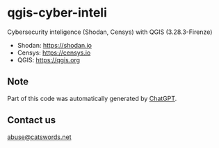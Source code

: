 # qgis-cyber-inteli
Cybersecurity inteligence (Shodan, Censys) with QGIS (3.28.3-Firenze)

  * Shodan: https://shodan.io
  * Censys: https://censys.io
  * QGIS: https://qgis.org

## Note
  Part of this code was automatically generated by [ChatGPT](https://openai.com/blog/chatgpt/).

## Contact us
  abuse@catswords.net

